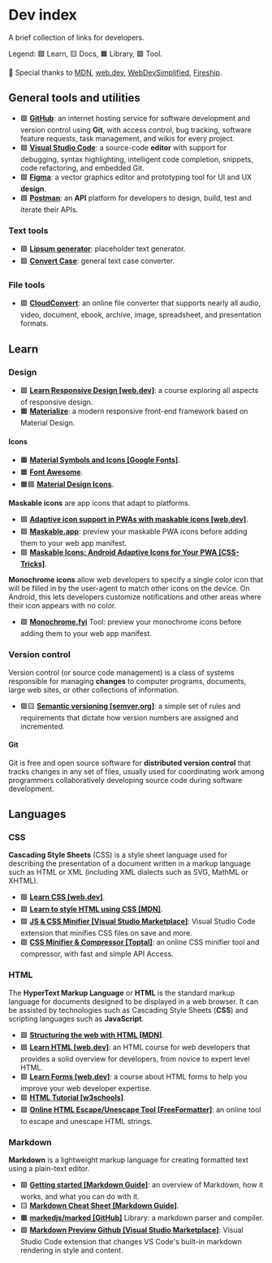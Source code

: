 # Dev index

A brief collection of links for developers.

Legend: 🟩 Learn, 🟨 Docs, 🟧 Library, 🟪 Tool.

💛 Special thanks to [MDN](https://developer.mozilla.org/), [web.dev](https://web.dev/), [WebDevSimplified](https://www.youtube.com/@WebDevSimplified), [Fireship](https://www.youtube.com/@Fireship).

## General tools and utilities

* 🟪 [**GitHub**](https://github.com/): an internet hosting service for software development and version control using **Git**, with access control, bug tracking, software feature requests, task management, and wikis for every project.
* 🟪 [**Visual Studio Code**](https://code.visualstudio.com/): a source-code **editor** with support for debugging, syntax highlighting, intelligent code completion, snippets, code refactoring, and embedded Git.
* 🟪 [**Figma**](https://www.figma.com/): a vector graphics editor and prototyping tool for UI and UX **design**.
* 🟪 [**Postman**](https://www.postman.com/): an **API** platform for developers to design, build, test and iterate their APIs.

### Text tools

* 🟪 [**Lipsum generator**](https://www.lipsum.com/): placeholder text generator.
* 🟪 [**Convert Case**](https://convertcase.net/): general text case converter.

### File tools

* 🟪 [**CloudConvert**](https://cloudconvert.com/): an online file converter that supports nearly all audio, video, document, ebook, archive, image, spreadsheet, and presentation formats.


## Learn

### Design

* 🟩 [**Learn Responsive Design \[web.dev\]**](https://web.dev/learn/design/): a course exploring all aspects of responsive design.
* 🟧 [**Materialize**](http://materializecss.com/): a modern responsive front-end framework based on Material Design.

#### Icons

* 🟧 [**Material Symbols and Icons \[Google Fonts\]**](https://fonts.google.com/icons).
* 🟧 [**Font Awesome**](https://fontawesome.com/).
* 🟧🟪 [**Material Design Icons**](https://materialdesignicons.com/).

**Maskable icons** are app icons that adapt to platforms.

* 🟩 [**Adaptive icon support in PWAs with maskable icons \[web.dev\]**](https://web.dev/maskable-icon/).
* 🟪 [**Maskable.app**](https://maskable.app/): preview your maskable PWA icons before adding them to your web app manifest.
* 🟩 [**Maskable Icons: Android Adaptive Icons for Your PWA \[CSS-Tricks\]**](https://css-tricks.com/maskable-icons-android-adaptive-icons-for-your-pwa/).

**Monochrome icons** allow web developers to specify a single color icon that will be filled in by the user-agent to match other icons on the device. On Android, this lets developers customize notifications and other areas where their icon appears with no color.

* 🟪 [**Monochrome.fyi**](https://monochrome.fyi/) Tool: preview your monochrome icons before adding them to your web app manifest.


### Version control

Version control (or source code management) is a class of systems responsible for managing **changes** to computer programs, documents, large web sites, or other collections of information.
* 🟩🟨 [**Semantic versioning \[semver.org\]**](https://semver.org/): a simple set of rules and requirements that dictate how version numbers are assigned and incremented.


#### Git

Git is free and open source software for **distributed version control** that tracks changes in any set of files, usually used for coordinating work among programmers collaboratively developing source code during software development.


## Languages


### CSS

**Cascading Style Sheets** (CSS) is a style sheet language used for describing the presentation of a document written in a markup language such as HTML or XML (including XML dialects such as SVG, MathML or XHTML).
* 🟩 [**Learn CSS \[web.dev\]**](https://web.dev/learn/css/).
* 🟩 [**Learn to style HTML using CSS \[MDN\]**](https://developer.mozilla.org/en-US/docs/Learn/CSS).
* 🟪 [**JS & CSS Minifier \[Visual Studio Marketplace\]**](https://marketplace.visualstudio.com/items?itemName=olback.es6-css-minify): Visual Studio Code extension that minifies CSS files on save and more.
* 🟪 [**CSS Minifier & Compressor \[Toptal\]**](https://www.toptal.com/developers/cssminifier): an online CSS minifier tool and compressor, with fast and simple API Access.


### HTML

The **HyperText Markup Language** or **HTML** is the standard markup language for documents designed to be displayed in a web browser. It can be assisted by technologies such as Cascading Style Sheets (**CSS**) and scripting languages such as **JavaScript**.

* 🟩 [**Structuring the web with HTML \[MDN\]**](https://developer.mozilla.org/docs/Learn/HTML).
* 🟩 [**Learn HTML \[web.dev\]**](https://web.dev/learn/html/): an HTML course for web developers that provides a solid overview for developers, from novice to expert level HTML.
* 🟩 [**Learn Forms \[web.dev\]**](https://web.dev/learn/forms/): a course about HTML forms to help you improve your web developer expertise.
* 🟩 [**HTML Tutorial \[w3schools\]**](https://www.w3schools.com/html/default.asp).
* 🟪 [**Online HTML Escape/Unescape Tool \[FreeFormatter\]**](https://www.freeformatter.com/html-escape.html): an online tool to escape and unescape HTML strings.


### Markdown

**Markdown** is a lightweight markup language for creating formatted text using a plain-text editor.

* 🟩 [**Getting started \[Markdown Guide\]**](https://www.markdownguide.org/getting-started/): an overview of Markdown, how it works, and what you can do with it.
* 🟨 [**Markdown Cheat Sheet \[Markdown Guide\]**](https://www.markdownguide.org/cheat-sheet/).
* 🟧 [**markedjs/marked \[GitHub\]**](https://github.com/markedjs/marked) Library: a markdown parser and compiler.
* 🟪 [**Markdown Preview Github \[Visual Studio Marketplace\]**](https://marketplace.visualstudio.com/items?itemName=bierner.github-markdown-preview): Visual Studio Code extension that changes VS Code's built-in markdown rendering in style and content.
